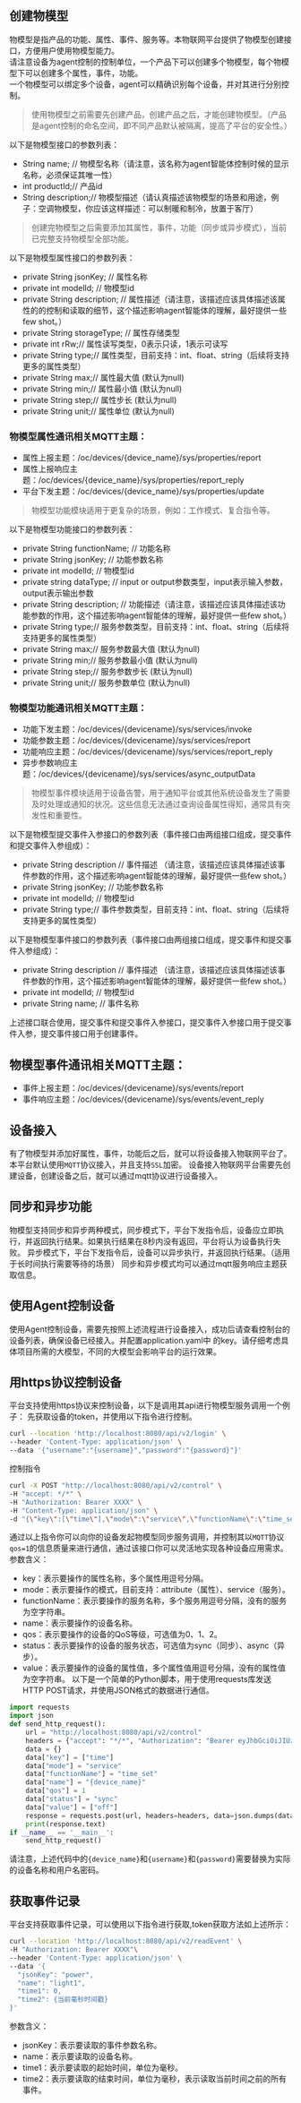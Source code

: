 ## 创建物模型
物模型是指产品的功能、属性、事件、服务等。本物联网平台提供了物模型创建接口，方便用户使用物模型能力。  
请注意设备为agent控制的控制单位，一个产品下可以创建多个物模型，每个物模型下可以创建多个属性，事件，功能。  
一个物模型可以绑定多个设备，agent可以精确识别每个设备，并对其进行分别控制。
> 使用物模型之前需要先创建产品，创建产品之后，才能创建物模型。（产品是agent控制的命名空间，即不同产品默认被隔离，提高了平台的安全性。） 

以下是物模型接口的参数列表：
* String name; // 物模型名称（请注意，该名称为agent智能体控制时候的显示名称，必须保证其唯一性）  
* int productId;// 产品id  
* String description;// 物模型描述（请认真描述该物模型的场景和用途，例子：空调物模型，你应该这样描述：可以制暖和制冷，放置于客厅）

> 创建完物模型之后需要添加其属性，事件，功能（同步或异步模式），当前已完整支持物模型全部功能。

以下是物模型属性接口的参数列表：  
* private String jsonKey; // 属性名称  
* private int modelId; // 物模型id  
* private String description; // 属性描述（请注意，该描述应该具体描述该属性的的控制和读取的细节，这个描述影响agent智能体的理解，最好提供一些few shot。）   
* private String storageType; // 属性存储类型   
* private int rRw;// 属性读写类型，0表示只读，1表示可读写  
* private String type;// 属性类型，目前支持：int、float、string（后续将支持更多的属性类型）   
* private String max;// 属性最大值  (默认为null)     
* private String min;// 属性最小值  (默认为null)   
* private String step;// 属性步长  (默认为null)   
* private String unit;// 属性单位  (默认为null)

### 物模型属性通讯相关MQTT主题：
* 属性上报主题：/oc/devices/{device_name}/sys/properties/report 
* 属性上报响应主题：/oc/devices/{device_name}/sys/properties/report_reply 
* 平台下发主题：/oc/devices/{device_name}/sys/properties/update 
> 物模型功能模块适用于更复杂的场景，例如：工作模式、复合指令等。

以下是物模型功能接口的参数列表：
* private String functionName; // 功能名称
* private String jsonKey; // 功能参数名称
* private int modelId; // 物模型id
* private string dataType; // input or output参数类型，input表示输入参数，output表示输出参数
* private String description; // 功能描述（请注意，该描述应该具体描述该功能参数的作用，这个描述影响agent智能体的理解，最好提供一些few shot。）
* private String type;// 服务参数类型，目前支持：int、float、string（后续将支持更多的属性类型）
* private String max;// 服务参数最大值  (默认为null)
* private String min;// 服务参数最小值  (默认为null)
* private String step;// 服务参数步长  (默认为null)
* private String unit;// 服务参数单位  (默认为null)

### 物模型功能通讯相关MQTT主题：
* 功能下发主题：/oc/devices/{devicename}/sys/services/invoke
* 功能参数主题：/oc/devices/{devicename}/sys/services/report
* 功能响应主题：/oc/devices/{devicename}/sys/services/report_reply
* 异步参数响应主题：/oc/devices/{devicename}/sys/services/async_outputData

> 物模型事件模块适用于设备告警，用于通知平台或其他系统设备发生了需要及时处理或通知的状况。这些信息无法通过查询设备属性得知，通常具有突发性和重要性。

以下是物模型提交事件入参接口的参数列表（事件接口由两组接口组成，提交事件和提交事件入参组成）：
* private String description // 事件描述 （请注意，该描述应该具体描述该事件参数的作用，这个描述影响agent智能体的理解，最好提供一些few shot。）
* private String jsonKey; // 功能参数名称 
* private int modelId; // 物模型id
* private String type;// 事件参数类型，目前支持：int、float、string（后续将支持更多的属性类型）

以下是物模型事件接口的参数列表（事件接口由两组接口组成，提交事件和提交事件入参组成）：
* private String description // 事件描述 （请注意，该描述应该具体描述该事件参数的作用，这个描述影响agent智能体的理解，最好提供一些few shot。）
* private int modelId; // 物模型id
* private String name; // 事件名称

上述接口联合使用，提交事件和提交事件入参接口，提交事件入参接口用于提交事件入参，提交事件接口用于创建事件。

## 物模型事件通讯相关MQTT主题：
* 事件上报主题：/oc/devices/{devicename}/sys/events/report
* 事件响应主题：/oc/devices/{devicename}/sys/events/event_reply

## 设备接入
有了物模型并添加好属性，事件，功能后之后，就可以将设备接入物联网平台了。本平台默认使用`MQTT`协议接入，并且支持`SSL`加密。
设备接入物联网平台需要先创建设备，创建设备之后，就可以通过mqtt协议进行设备接入。

## 同步和异步功能
物模型支持同步和异步两种模式，同步模式下，平台下发指令后，设备应立即执行，并返回执行结果。如果执行结果在8秒内没有返回，平台将认为设备执行失败。
异步模式下，平台下发指令后，设备可以异步执行，并返回执行结果。（适用于长时间执行需要等待的场景）
同步和异步模式均可以通过mqtt服务响应主题获取信息。

## 使用Agent控制设备
使用Agent控制设备，需要先按照上述流程进行设备接入，成功后请查看控制台的设备列表，确保设备已经接入。并配置application.yaml中
的key。请仔细考虑具体项目所需的大模型，不同的大模型会影响平台的运行效果。

## 用https协议控制设备
平台支持使用https协议来控制设备，以下是调用其api进行物模型服务调用一个例子：
先获取设备的token，并使用以下指令进行控制。
```bash
curl --location 'http://localhost:8080/api/v2/login' \
--header 'Content-Type: application/json' \
--data '{"username":"{username}","password":"{password}"}'
```
控制指令
```bash
curl -X POST "http://localhost:8080/api/v2/control" \
-H "accept: */*" \
-H "Authorization: Bearer XXXX" \
-H "Content-Type: application/json" \
-d "{\"key\":[\"time\"],\"mode\":\"service\",\"functionName\":\"time_set\",\"name\":\"{device_name}\",\"qos\":1,\"status\":\"sync\",\"value\":[\"off\"]}"
```
通过以上指令你可以向你的设备发起物模型同步服务调用，并控制其以`MQTT`协议 `qos=1`的信息质量来进行通信，通过该接口你可以灵活地实现各种设备应用需求。
参数含义：
* key：表示要操作的属性名称，多个属性用逗号分隔。
* mode：表示要操作的模式，目前支持：attribute（属性）、service（服务）。
* functionName：表示要操作的服务名称，多个服务用逗号分隔，没有的服务为空字符串。
* name：表示要操作的设备名称。
* qos：表示要操作的设备的QoS等级，可选值为0、1、2。
* status：表示要操作的设备的服务状态，可选值为sync（同步）、async（异步）。
* value：表示要操作的设备的属性值，多个属性值用逗号分隔，没有的属性值为空字符串。
以下是一个简单的Python脚本，用于使用requests库发送HTTP POST请求，并使用JSON格式的数据进行通信。
```python
import requests
import json
def send_http_request():
    url = "http://localhost:8080/api/v2/control"
    headers = {"accept": "*/*", "Authorization": "Bearer eyJhbGciOiJIUzI1NiJ9.eyJyb2xlIjoiW1JPTEVfZ3Vlc3RdIiwiZXhwIjoxNzQyMjg1NTQ0LCJpYXQiOjE3NDIxOTkxNDQsInVzZXJuYW1lIjoid3VrYWkifQ.hrzZ0ShssfMTol7qOuNYSWY9BlxV2gIYPaT1GEYH4XM", "Content-Type": "application/json"}
    data = {}
    data["key"] = ["time"]
    data["mode"] = "service"
    data["functionName"] = "time_set"
    data["name"] = "{device_name}"
    data["qos"] = 1
    data["status"] = "sync"
    data["value"] = ["off"]
    response = requests.post(url, headers=headers, data=json.dumps(data))
    print(response.text)
if __name__ == '__main__':
    send_http_request()
```
请注意，上述代码中的`{device_name}`和`{username}`和`{password}`需要替换为实际的设备名称和用户名密码。

## 获取事件记录
平台支持获取事件记录，可以使用以下指令进行获取,token获取方法如上述所示：
```bash
curl --location 'http://localhost:8080/api/v2/readEvent' \
-H "Authorization: Bearer XXXX"\
--header 'Content-Type: application/json' \
--data '{
  "jsonKey": "power",
  "name": "light1",
  "time1": 0,
  "time2": {当前毫秒时间戳}
}'
```
参数含义：
* jsonKey：表示要读取的事件参数名称。
* name：表示要读取的设备名称。
* time1：表示要读取的起始时间，单位为毫秒。
* time2：表示要读取的结束时间，单位为毫秒，表示读取当前时间之前的所有事件。